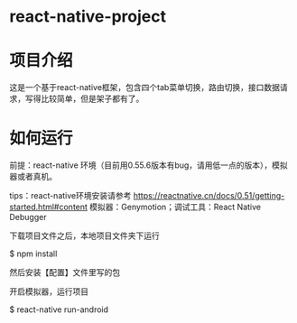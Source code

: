 # react-native-project

# 项目介绍

这是一个基于react-native框架，包含四个tab菜单切换，路由切换，接口数据请求，写得比较简单，但是架子都有了。

# 如何运行

前提：react-native 环境（目前用0.55.6版本有bug，请用低一点的版本），模拟器或者真机。

tips：react-native环境安装请参考 https://reactnative.cn/docs/0.51/getting-started.html#content
模拟器：Genymotion；调试工具：React Native Debugger

下载项目文件之后，本地项目文件夹下运行

$ npm install

然后安装【配置】文件里写的包

开启模拟器，运行项目

$ react-native run-android

